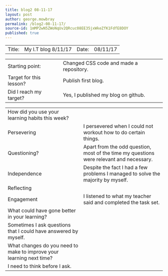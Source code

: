 ```yaml
---
title: blog2 08-11-17
layout: post
author: george.mowbray
permalink: /blog2-08-11-17/
source-id: 1mMP2wN5ZWoNqUv2QRcuc08EE35jxWkeZfK1FdfE8DOY
published: true
---
```

<table>
  <tr>
    <td>Title:</td>
    <td>My I.T blog 8/11/17</td>
    <td>Date:</td>
    <td>08/11/17</td>
  </tr>
</table>


<table>
  <tr>
    <td>Starting point:</td>
    <td>Changed CSS code and made a repository.</td>
  </tr>
  <tr>
    <td>Target for this lesson?</td>
    <td>Publish first blog.</td>
  </tr>
  <tr>
    <td>Did I reach my target? </td>
    <td>Yes, I published my blog on github.</td>
  </tr>
</table>


<table>
  <tr>
    <td>How did you use your learning habits this week?</td>
    <td></td>
  </tr>
  <tr>
    <td>Persevering</td>
    <td>I persevered when I could not workout how to do certain things.</td>
  </tr>
  <tr>
    <td>Questioning?</td>
    <td>Apart from the odd question, most of the time my questions were relevant and necessary.</td>
  </tr>
  <tr>
    <td>Independence</td>
    <td>Despite the fact I had a few problems I managed to solve the majority by myself.</td>
  </tr>
  <tr>
    <td>Reflecting</td>
    <td></td>
  </tr>
  <tr>
    <td>Engagement</td>
    <td>I listened to what my teacher said and completed the task set.</td>
  </tr>
  <tr>
    <td>What could have gone better in your learning?</td>
    <td></td>
  </tr>
  <tr>
    <td>Sometimes I ask questions that I could have answered by myself.</td>
    <td></td>
  </tr>
  <tr>
    <td>What changes do you need to make to improve your learning next time?</td>
    <td></td>
  </tr>
  <tr>
    <td>I need to think before I ask.</td>
    <td></td>
  </tr>
</table>


